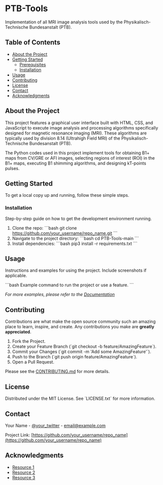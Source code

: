 # PTB-Tools

Implementation of all MRI image analysis tools used by the Physikalisch-Technische Bundesanstalt (PTB).

## Table of Contents

- [About the Project](#about-the-project)
- [Getting Started](#getting-started)
  - [Prerequisites](#prerequisites)
  - [Installation](#installation)
- [Usage](#usage)
- [Contributing](#contributing)
- [License](#license)
- [Contact](#contact)
- [Acknowledgments](#acknowledgments)

## About the Project

This project features a graphical user interface built with HTML, CSS, and JavaScript to execute image analysis and processing algorithms specifically designed for magnetic resonance imaging (MRI). These algorithms are typically used by division 8.14 (Ultrahigh Field MRI) of the Physikalisch-Technische Bundesanstalt (PTB).

The Python codes used in this project implement tools for obtaining B1+ maps from CV/GRE or AFI images, selecting regions of interest (ROI) in the B1+ maps, executing B1 shimming algorithms, and designing kT-points pulses.

## Getting Started

To get a local copy up and running, follow these simple steps.

### Installation

Step-by-step guide on how to get the development environment running.

1. Clone the repo:
   \`\`\`bash
   git clone https://github.com/your_username/repo_name.git
   \`\`\`
2. Navigate to the project directory:
   \`\`\`bash
   cd PTB-Tools-main
   \`\`\`
3. Install dependencies:
   \`\`\`bash
   pip3 install -r requirements.txt
   \`\`\`

## Usage

Instructions and examples for using the project. Include screenshots if applicable.

\`\`\`bash
Example command to run the project or use a feature.
\`\`\`

_For more examples, please refer to the [Documentation](https://example.com)_

## Contributing

Contributions are what make the open source community such an amazing place to learn, inspire, and create. Any contributions you make are **greatly appreciated**.

1. Fork the Project.
2. Create your Feature Branch (\`git checkout -b feature/AmazingFeature\`).
3. Commit your Changes (\`git commit -m 'Add some AmazingFeature'\`).
4. Push to the Branch (\`git push origin feature/AmazingFeature\`).
5. Open a Pull Request.

Please see the [CONTRIBUTING.md](CONTRIBUTING.md) for more details.

## License

Distributed under the MIT License. See \`LICENSE.txt\` for more information.

## Contact

Your Name - [@your_twitter](https://twitter.com/your_twitter) - email@example.com

Project Link: [https://github.com/your_username/repo_name](https://github.com/your_username/repo_name)

## Acknowledgments

- [Resource 1](https://example.com)
- [Resource 2](https://example.com)
- [Resource 3](https://example.com)
